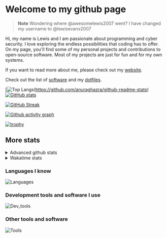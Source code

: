 # Welcome to my github page

> **Note**
> Wondering where @awesomelewis2007 went? I have changed my username to @lewisevans2007

Hi, my name is Lewis and I am passionate about programming and cyber security. I love exploring the endless possibilities that coding has to offer. On my page, you'll find some of my personal projects and contributions to open-source software. Most of my projects are just for fun and for my own systems.

If you want to read more about me, please check out my [website](https://lewisevans2007.github.io/).

Check out the list of [software](https://github.com/lewisevans2007/lewisevans2007/blob/master/software.md) and my [dotfiles](https://github.com/lewisevans2007/dotfiles).

[![Top Langs](https://github-readme-stats.vercel.app/api/top-langs/?username=lewisevans2007&hide=html,css,jupyter%20notebook&langs_count=10&layout=donut&theme=transparent&exclude_repo=GPT-code-repository,Obsidian_vault,Apple-PowerManagement,Apple-Security,CMake,qemu,swift,tcpdump,xnu)(https://github.com/anuraghazra/github-readme-stats) 
[![GitHub stats](https://github-readme-stats.vercel.app/api?username=lewisevans2007&show_icons=true&theme=transparent)](https://github.com/anuraghazra/github-readme-stats)

[![GitHub Streak](https://streak-stats.demolab.com?user=lewisevans2007&theme=transparent)](https://git.io/streak-stats)

[![Github activity graph](https://github-readme-activity-graph.vercel.app/graph?username=lewisevans2007&theme=github-compact&area=true)](https://github.com/ashutosh00710/github-readme-activity-graph)

[![trophy](https://github-profile-trophy.vercel.app/?username=lewisevans2007&theme=darkhub)](https://github.com/ryo-ma/github-profile-trophy)

## More stats
<details close>
<summary>Advanced github stats</summary>
<br>
  
![Metrics](https://raw.githubusercontent.com/lewisevans2007/lewisevans2007/master/github-metrics.svg)
  
</details>

<details close>
<summary>Wakatime stats</summary>
<br>

<!--START_SECTION:waka-->

```txt
Python           2 hrs 32 mins   ████████▒░░░░░░░░░░░░░░░░   33.97 %
Makefile         1 hr 6 mins     ███▓░░░░░░░░░░░░░░░░░░░░░   14.86 %
Other            40 mins         ██▒░░░░░░░░░░░░░░░░░░░░░░   09.07 %
HTML             36 mins         ██░░░░░░░░░░░░░░░░░░░░░░░   07.99 %
C                35 mins         ██░░░░░░░░░░░░░░░░░░░░░░░   07.87 %
ca65 assembler   27 mins         █▓░░░░░░░░░░░░░░░░░░░░░░░   06.02 %
Markdown         20 mins         █░░░░░░░░░░░░░░░░░░░░░░░░   04.66 %
JavaScript       16 mins         █░░░░░░░░░░░░░░░░░░░░░░░░   03.57 %
Assembly         13 mins         ▓░░░░░░░░░░░░░░░░░░░░░░░░   03.02 %
Ezhil            8 mins          ▒░░░░░░░░░░░░░░░░░░░░░░░░   01.82 %
JSON             7 mins          ▒░░░░░░░░░░░░░░░░░░░░░░░░   01.70 %
Bash             6 mins          ▒░░░░░░░░░░░░░░░░░░░░░░░░   01.45 %
C++              5 mins          ▒░░░░░░░░░░░░░░░░░░░░░░░░   01.13 %
CMake            4 mins          ▒░░░░░░░░░░░░░░░░░░░░░░░░   01.02 %
CSS              2 mins          ░░░░░░░░░░░░░░░░░░░░░░░░░   00.55 %
```

<!--END_SECTION:waka-->
</details>

### Languages I know
![Languages](https://skillicons.dev/icons?i=python,cpp,cs,c,javascript,nodejs,dotnet,bash,css,html,rust)
### Development tools and software I use
![Dev_tools](https://skillicons.dev/icons?i=git,docker,github,googlecloud,vscode,visualstudio,raspberrypi,linux,powershell,replit)
### Other tools and software
![Tools](https://skillicons.dev/icons?i=blender,ps,pr,ai,xd,figma)
